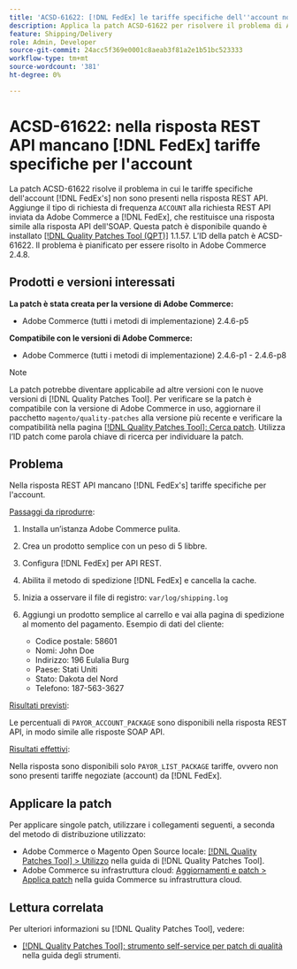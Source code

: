 ```yaml
---
title: 'ACSD-61622: [!DNL FedEx] le tariffe specifiche dell''account non sono presenti nella risposta REST API'
description: Applica la patch ACSD-61622 per risolvere il problema di Adobe Commerce per cui nella risposta REST API mancano  [!DNL FedEx]  tariffe specifiche per l'account.
feature: Shipping/Delivery
role: Admin, Developer
source-git-commit: 24acc5f369e0001c8aeab3f81a2e1b51bc523333
workflow-type: tm+mt
source-wordcount: '381'
ht-degree: 0%

---
```


# ACSD-61622: nella risposta REST API mancano [!DNL FedEx] tariffe specifiche per l&#39;account

La patch ACSD-61622 risolve il problema in cui le tariffe specifiche dell&#39;account [!DNL FedEx's] non sono presenti nella risposta REST API. Aggiunge il tipo di richiesta di frequenza `ACCOUNT` alla richiesta REST API inviata da Adobe Commerce a [!DNL FedEx], che restituisce una risposta simile alla risposta API dell&#39;SOAP. Questa patch è disponibile quando è installato [[!DNL Quality Patches Tool (QPT)]](/help/tools/quality-patches-tool/quality-patches-tool-to-self-serve-quality-patches.md) 1.1.57. L’ID della patch è ACSD-61622. Il problema è pianificato per essere risolto in Adobe Commerce 2.4.8.

## Prodotti e versioni interessati

**La patch è stata creata per la versione di Adobe Commerce:**

* Adobe Commerce (tutti i metodi di implementazione) 2.4.6-p5

**Compatibile con le versioni di Adobe Commerce:**

* Adobe Commerce (tutti i metodi di implementazione) 2.4.6-p1 - 2.4.6-p8

>[!NOTE]
>
>La patch potrebbe diventare applicabile ad altre versioni con le nuove versioni di [!DNL Quality Patches Tool]. Per verificare se la patch è compatibile con la versione di Adobe Commerce in uso, aggiornare il pacchetto `magento/quality-patches` alla versione più recente e verificare la compatibilità nella pagina [[!DNL Quality Patches Tool]: Cerca patch](https://experienceleague.adobe.com/tools/commerce-quality-patches/index.html). Utilizza l’ID patch come parola chiave di ricerca per individuare la patch.

## Problema

Nella risposta REST API mancano [!DNL FedEx's] tariffe specifiche per l&#39;account.

<u>Passaggi da riprodurre</u>:

1. Installa un’istanza Adobe Commerce pulita.
1. Crea un prodotto semplice con un peso di 5 libbre.
1. Configura [!DNL FedEx] per API REST.
1. Abilita il metodo di spedizione [!DNL FedEx] e cancella la cache.
1. Inizia a osservare il file di registro: `var/log/shipping.log`
1. Aggiungi un prodotto semplice al carrello e vai alla pagina di spedizione al momento del pagamento. Esempio di dati del cliente:

   * Codice postale: 58601
   * Nomi: John Doe
   * Indirizzo: 196 Eulalia Burg
   * Paese: Stati Uniti
   * Stato: Dakota del Nord
   * Telefono: 187-563-3627

<u>Risultati previsti</u>:

Le percentuali di `PAYOR_ACCOUNT_PACKAGE` sono disponibili nella risposta REST API, in modo simile alle risposte SOAP API.

<u>Risultati effettivi</u>:

Nella risposta sono disponibili solo `PAYOR_LIST_PACKAGE` tariffe, ovvero non sono presenti tariffe negoziate (account) da [!DNL FedEx].

## Applicare la patch

Per applicare singole patch, utilizzare i collegamenti seguenti, a seconda del metodo di distribuzione utilizzato:

* Adobe Commerce o Magento Open Source locale: [[!DNL Quality Patches Tool] > Utilizzo](/help/tools/quality-patches-tool/usage.md) nella guida di [!DNL Quality Patches Tool].
* Adobe Commerce su infrastruttura cloud: [Aggiornamenti e patch > Applica patch](https://experienceleague.adobe.com/docs/commerce-cloud-service/user-guide/develop/upgrade/apply-patches.html) nella guida Commerce su infrastruttura cloud.

## Lettura correlata

Per ulteriori informazioni su [!DNL Quality Patches Tool], vedere:

* [[!DNL Quality Patches Tool]: strumento self-service per patch di qualità](/help/tools/quality-patches-tool/quality-patches-tool-to-self-serve-quality-patches.md) nella guida degli strumenti.
